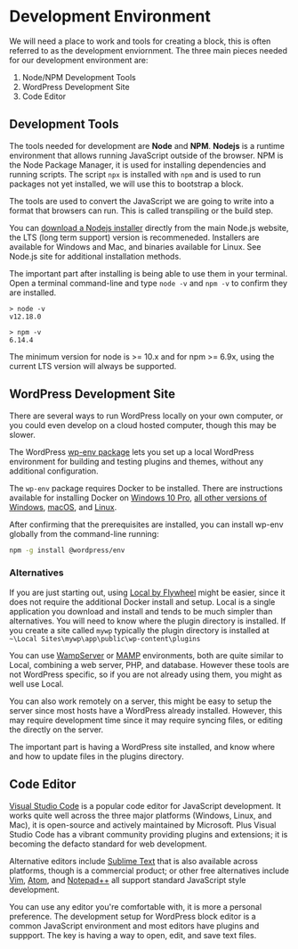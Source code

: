 
# Development Environment

We will need a place to work and tools for creating a block, this is often referred to as the development enviornment. The three main pieces needed for our development environment are:

1. Node/NPM Development Tools
2. WordPress Development Site
3. Code Editor

## Development Tools

The tools needed for development are **Node** and **NPM**. **Nodejs** is a runtime environment that allows running JavaScript outside of the browser. NPM is the Node Package Manager, it is used for installing dependencies and running scripts. The script `npx` is installed with `npm` and is used to run packages not yet installed, we will use this to bootstrap a block.

The tools are used to convert the JavaScript we are going to write into a format that browsers can run. This is called transpiling or the build step.

You can [download a Nodejs installer](https://nodejs.org/en/download/) directly from the main Node.js website, the LTS (long term support) version is recommeneded. Installers are available for Windows and Mac, and binaries available for Linux. See Node.js site for additional installation methods.

The important part after installing is being able to use them in your terminal. Open a terminal command-line and type `node -v` and `npm -v` to confirm they are installed.

```
> node -v
v12.18.0

> npm -v
6.14.4
```

The minimum version for node is >= 10.x and for npm >= 6.9x, using the current LTS version will always be supported.

## WordPress Development Site

There are several ways to run WordPress locally on your own computer, or you could even develop on a cloud hosted computer, though this may be slower.

The WordPress [wp-env package](https://www.npmjs.com/package/@wordpress/env) lets you set up a local WordPress environment for building and testing plugins and themes, without any additional configuration.

The `wp-env` package requires Docker to be installed. There are instructions available for installing Docker on [Windows 10 Pro](https://docs.docker.com/docker-for-windows/install/), [all other versions of Windows](https://docs.docker.com/toolbox/toolbox_install_windows/), [macOS](https://docs.docker.com/docker-for-mac/install/), and [Linux](https://docs.docker.com/v17.12/install/linux/docker-ce/ubuntu/#install-using-the-convenience-script).


After confirming that the prerequisites are installed, you can install wp-env globally from the command-line running:

```bash
npm -g install @wordpress/env
```

### Alternatives

If you are just starting out, using [Local by Flywheel](https://localbyflywheel.com/) might be easier, since it does not require the additional Docker install and setup. Local is a single application you download and install and tends to be much simpler than alternatives. You will need to know where the plugin directory is installed. If you create a site called `mywp` typically the plugin directory is installed at `~\Local Sites\mywp\app\public\wp-content\plugins`

You can use [WampServer](http://www.wampserver.com/en/) or
[MAMP](https://www.mamp.info/) environments, both are quite similar to
Local, combining a web server, PHP, and database. However these tools
are not WordPress specific, so if you are not already using them, you might as
well use Local.

You can also work remotely on a server, this might be easy to setup the server since most hosts have a WordPress already installed. However, this may require development time since it may require syncing files, or editing the directly on the server.

The important part is having a WordPress site installed, and know where and how to update files in the plugins directory.

## Code Editor

[Visual Studio Code](https://code.visualstudio.com/) is a popular code editor for JavaScript development. It works quite well across the three major platforms (Windows, Linux, and Mac), it is open-source and actively maintained by Microsoft. Plus Visual Studio Code has a vibrant community providing plugins and extensions; it is becoming the defacto standard for web development.

Alternative editors include [Sublime Text](https://www.sublimetext.com/) that is also available across platforms, though is a commercial product; or other free alternatives include [Vim](https://www.vim.org/), [Atom](https://atom.io/), and [Notepad++](https://notepad-plus-plus.org/) all support standard JavaScript style development.

You can use any editor you're comfortable with, it is more a personal preference. The development setup for WordPress block editor is a common JavaScript environment and most editors have plugins and suppport. The key is having a way to open, edit, and save text files.
